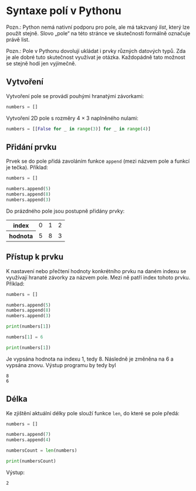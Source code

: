# Syntaxe polí v Pythonu

Pozn.: Python nemá nativní podporu pro pole, ale má takzvaný *list*, který lze použít stejně. Slovo „pole“ na této stránce ve skutečnosti formálně označuje právě list.

Pozn.: Pole v Pythonu dovolují ukládat i prvky různých datových typů. Zda je ale dobré tuto skutečnost využívat je otázka. Každopádně tato možnost se stejně hodí jen vyjímečně.

## Vytvoření

Vytvoření pole se provádí pouhými hranatými závorkami:

```python
numbers = []
```

Vytvoření 2D pole s rozměry 4 × 3 naplněného nulami:

```python
numbers = [[False for _ in range(3)] for _ in range(4)]
```

## Přidání prvku

Prvek se do pole přidá zavoláním funkce `append` (mezi názvem pole a funkcí je tečka). Příklad:

```python
numbers = []

numbers.append(5)
numbers.append(8)
numbers.append(3)
```

Do prázdného pole jsou postupně přidány prvky:

<table>
<tr><th>index</th><td>0</td><td>1</td><td>2</td></tr>
<tr><th>hodnota</th><td>5</td><td>8</td><td>3</td></tr>
</table>

## Přístup k prvku

K nastavení nebo přečtení hodnoty konkrétního prvku na daném indexu se využívají hranaté závorky za názvem pole. Mezi ně patří index tohoto prvku. Příklad:

```python
numbers = []

numbers.append(5)
numbers.append(8)
numbers.append(3)

print(numbers[1])

numbers[1] = 6

print(numbers[1])
```

Je vypsána hodnota na indexu 1, tedy 8. Následně je změněna na 6 a vypsána znovu. Výstup programu by tedy byl

```
8
6
```

## Délka

Ke zjištění aktuální délky pole slouží funkce `len`, do které se pole předá:

```python
numbers = []

numbers.append(7)
numbers.append(4)

numbersCount = len(numbers)

print(numbersCount)
```

Výstup:

```
2
```
